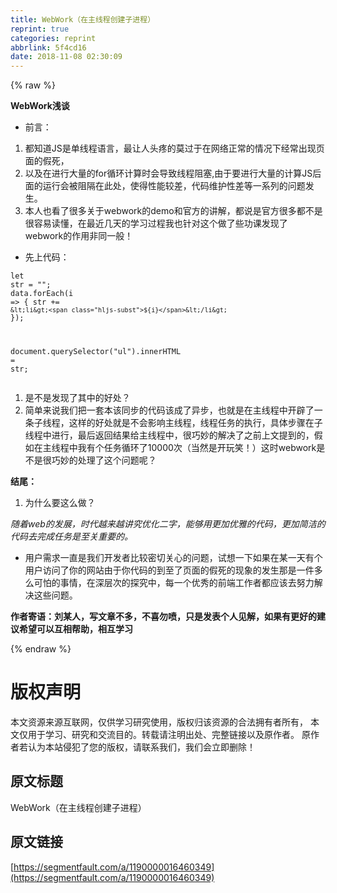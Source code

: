 ```yaml
---
title: WebWork（在主线程创建子进程）
reprint: true
categories: reprint
abbrlink: 5f4cd16
date: 2018-11-08 02:30:09
---
```


{% raw %}
<p><strong>WebWork&#x6D45;&#x8C08;</strong></p><ul><li>&#x524D;&#x8A00;&#xFF1A;</li></ul><ol><li>&#x90FD;&#x77E5;&#x9053;JS&#x662F;&#x5355;&#x7EBF;&#x7A0B;&#x8BED;&#x8A00;&#xFF0C;&#x6700;&#x8BA9;&#x4EBA;&#x5934;&#x75BC;&#x7684;&#x83AB;&#x8FC7;&#x4E8E;&#x5728;&#x7F51;&#x7EDC;&#x6B63;&#x5E38;&#x7684;&#x60C5;&#x51B5;&#x4E0B;&#x7ECF;&#x5E38;&#x51FA;&#x73B0;&#x9875;&#x9762;&#x7684;&#x5047;&#x6B7B;&#xFF0C;</li><li>&#x4EE5;&#x53CA;&#x5728;&#x8FDB;&#x884C;&#x5927;&#x91CF;&#x7684;for&#x5FAA;&#x73AF;&#x8BA1;&#x7B97;&#x65F6;&#x4F1A;&#x5BFC;&#x81F4;&#x7EBF;&#x7A0B;&#x963B;&#x585E;,&#x7531;&#x4E8E;&#x8981;&#x8FDB;&#x884C;&#x5927;&#x91CF;&#x7684;&#x8BA1;&#x7B97;JS&#x540E;&#x9762;&#x7684;&#x8FD0;&#x884C;&#x4F1A;&#x88AB;&#x963B;&#x9694;&#x5728;&#x6B64;&#x5904;&#xFF0C;&#x4F7F;&#x5F97;&#x6027;&#x80FD;&#x8F83;&#x5DEE;&#xFF0C;&#x4EE3;&#x7801;&#x7EF4;&#x62A4;&#x6027;&#x5DEE;&#x7B49;&#x4E00;&#x7CFB;&#x5217;&#x7684;&#x95EE;&#x9898;&#x53D1;&#x751F;&#x3002;</li><li>&#x672C;&#x4EBA;&#x4E5F;&#x770B;&#x4E86;&#x5F88;&#x591A;&#x5173;&#x4E8E;webwork&#x7684;demo&#x548C;&#x5B98;&#x65B9;&#x7684;&#x8BB2;&#x89E3;&#xFF0C;&#x90FD;&#x8BF4;&#x662F;&#x5B98;&#x65B9;&#x5F88;&#x591A;&#x90FD;&#x4E0D;&#x662F;&#x5F88;&#x5BB9;&#x6613;&#x8BFB;&#x61C2;&#xFF0C;&#x5728;&#x6700;&#x8FD1;&#x51E0;&#x5929;&#x7684;&#x5B66;&#x4E60;&#x8FC7;&#x7A0B;&#x6211;&#x4E5F;&#x9488;&#x5BF9;&#x8FD9;&#x4E2A;&#x505A;&#x4E86;&#x4E9B;&#x529F;&#x8BFE;&#x53D1;&#x73B0;&#x4E86;webwork&#x7684;&#x4F5C;&#x7528;&#x975E;&#x540C;&#x4E00;&#x822C;&#xFF01;</li></ol><ul><li>&#x5148;&#x4E0A;&#x4EE3;&#x7801;&#xFF1A;</li></ul><div class="widget-codetool" style="display:none"><div class="widget-codetool--inner"><span class="selectCode code-tool" data-toggle="tooltip" data-placement="top" title="" data-original-title="&#x5168;&#x9009;"></span> <span type="button" class="copyCode code-tool" data-toggle="tooltip" data-placement="top" data-clipboard-text=" let worker = new Worker(&quot;work.js&quot;)//&#x6B64;&#x5904;&#x5199;&#x5F85;&#x5904;&#x7406;&#x7684;&#x5730;&#x5740;
         let data = [1, 2, 3, 4, 5, 6, 7]
         worker.postMessage(data);

         worker.onmessage = function(event) {
             console.log(event.data)
             document.querySelector(&quot;ul&quot;).innerHTML = event.data
         }
         
         //&#x6B64;&#x90E8;&#x5206;&#x662F;work.js&#x4E2D;
         this.addEventListener(&quot;message&quot;, (data) =&gt; {
                let str = render(data.data)
                this.postMessage(str)
         })


    function render(data) {
            let str = &apos;&apos;
            data.forEach(i =&gt; {
                str += `&lt;li&gt;${i}&lt;/li&gt;`
            });
          return str
    }" title="" data-original-title="&#x590D;&#x5236;"></span> <span type="button" class="saveToNote code-tool" data-toggle="tooltip" data-placement="top" title="" data-original-title="&#x653E;&#x8FDB;&#x7B14;&#x8BB0;"></span></div></div><pre class="hljs javascript"><code> <span class="hljs-keyword">let</span> worker = <span class="hljs-keyword">new</span> Worker(<span class="hljs-string">&quot;work.js&quot;</span>)<span class="hljs-comment">//&#x6B64;&#x5904;&#x5199;&#x5F85;&#x5904;&#x7406;&#x7684;&#x5730;&#x5740;</span>
         <span class="hljs-keyword">let</span> data = [<span class="hljs-number">1</span>, <span class="hljs-number">2</span>, <span class="hljs-number">3</span>, <span class="hljs-number">4</span>, <span class="hljs-number">5</span>, <span class="hljs-number">6</span>, <span class="hljs-number">7</span>]
         worker.postMessage(data);

         worker.onmessage = <span class="hljs-function"><span class="hljs-keyword">function</span>(<span class="hljs-params">event</span>) </span>{
             <span class="hljs-built_in">console</span>.log(event.data)
             <span class="hljs-built_in">document</span>.querySelector(<span class="hljs-string">&quot;ul&quot;</span>).innerHTML = event.data
         }
         
         <span class="hljs-comment">//&#x6B64;&#x90E8;&#x5206;&#x662F;work.js&#x4E2D;</span>
         <span class="hljs-keyword">this</span>.addEventListener(<span class="hljs-string">&quot;message&quot;</span>, (data) =&gt; {
                <span class="hljs-keyword">let</span> str = render(data.data)
                <span class="hljs-keyword">this</span>.postMessage(str)
         })


    <span class="hljs-function"><span class="hljs-keyword">function</span> <span class="hljs-title">render</span>(<span class="hljs-params">data</span>) </span>{
            <span class="hljs-keyword">let</span> str = <span class="hljs-string">&apos;&apos;</span>
            data.forEach(<span class="hljs-function"><span class="hljs-params">i</span> =&gt;</span> {
                str += <span class="hljs-string">`&lt;li&gt;<span class="hljs-subst">${i}</span>&lt;/li&gt;`</span>
            });
          <span class="hljs-keyword">return</span> str
    }</code></pre><ol><li>&#x6B63;&#x5982;&#x60A8;&#x6240;&#x770B;&#x5230;&#x7684;&#xFF0C;&#x8FD9;&#x5C31;&#x662F;&#x4E00;&#x4E2A;&#x7B80;&#x5355;&#x7684;Demo&#xFF1A;</li><li>&#x4F46;&#x662F;&#x4F60;&#x5728;&#x4E4B;&#x540E;&#x518D;&#x8865;&#x4E00;&#x53E5;&#x7B80;&#x5355;&#x7684;console.log&#xFF08;1&#xFF09;&#x5C31;&#x80FD;&#x591F;&#x770B;&#x51FA;&#x7ED3;&#x679C;&#x4E86;&#xFF0C;</li><li>&#x6253;&#x5F00;F12(&#x4F20;&#x8BF4;&#x4E2D;&#x7684;&#x5F00;&#x53D1;&#x8005;&#x6A21;&#x5F0F;)&#x4F60;&#x4F1A;&#x60CA;&#x5947;&#x7684;&#x53D1;&#x73B0;&#x5355;&#x7EBF;&#x7A0B;&#x8BED;&#x8A00;&#x5C45;&#x7136;&#x5148;&#x8F93;&#x51FA;&#x4E86;1&#x7136;&#x540E;&#x5728;UL&#x4E2D;&#x6DFB;&#x52A0;&#x4E86;&#x8282;&#x70B9;&#xFF0C;</li></ol><ul><li>&#x601D;&#x8003;&#xFF1F;</li></ul><ol><li>&#x7167;&#x4EE5;&#x524D;&#x7684;&#x5199;&#x6CD5;&#x6211;&#x4EEC;&#x80AF;&#x5B9A;&#x4F1A;&#x8FD9;&#x6837;&#x505A;&#xFF1A;</li></ol><div class="widget-codetool" style="display:none"><div class="widget-codetool--inner"><span class="selectCode code-tool" data-toggle="tooltip" data-placement="top" title="" data-original-title="&#x5168;&#x9009;"></span> <span type="button" class="copyCode code-tool" data-toggle="tooltip" data-placement="top" data-clipboard-text="let str = &quot;&quot;;
data.forEach(i =&gt; {
                str += `&lt;li&gt;${i}&lt;/li&gt;`
});

document.querySelector(&quot;ul&quot;).innerHTML = str;" title="" data-original-title="&#x590D;&#x5236;"></span> <span type="button" class="saveToNote code-tool" data-toggle="tooltip" data-placement="top" title="" data-original-title="&#x653E;&#x8FDB;&#x7B14;&#x8BB0;"></span></div></div><pre class="hljs javascript"><code><span class="hljs-keyword">let</span> str = <span class="hljs-string">&quot;&quot;</span>;
data.forEach(<span class="hljs-function"><span class="hljs-params">i</span> =&gt;</span> {
                str += <span class="hljs-string">`&lt;li&gt;<span class="hljs-subst">${i}</span>&lt;/li&gt;`</span>
});

<span class="hljs-built_in">document</span>.querySelector(<span class="hljs-string">&quot;ul&quot;</span>).innerHTML = str;</code></pre><ol><li>&#x662F;&#x4E0D;&#x662F;&#x53D1;&#x73B0;&#x4E86;&#x5176;&#x4E2D;&#x7684;&#x597D;&#x5904;&#xFF1F;</li><li>&#x7B80;&#x5355;&#x6765;&#x8BF4;&#x6211;&#x4EEC;&#x628A;&#x4E00;&#x5957;&#x672C;&#x8BE5;&#x540C;&#x6B65;&#x7684;&#x4EE3;&#x7801;&#x8BE5;&#x6210;&#x4E86;&#x5F02;&#x6B65;&#xFF0C;&#x4E5F;&#x5C31;&#x662F;&#x5728;&#x4E3B;&#x7EBF;&#x7A0B;&#x4E2D;&#x5F00;&#x8F9F;&#x4E86;&#x4E00;&#x6761;&#x5B50;&#x7EBF;&#x7A0B;&#xFF0C;&#x8FD9;&#x6837;&#x7684;&#x597D;&#x5904;&#x5C31;&#x662F;&#x4E0D;&#x4F1A;&#x5F71;&#x54CD;&#x4E3B;&#x7EBF;&#x7A0B;&#xFF0C;&#x7EBF;&#x7A0B;&#x4EFB;&#x52A1;&#x7684;&#x6267;&#x884C;&#xFF0C;&#x5177;&#x4F53;&#x6B65;&#x9AA4;&#x5728;&#x5B50;&#x7EBF;&#x7A0B;&#x4E2D;&#x8FDB;&#x884C;&#xFF0C;&#x6700;&#x540E;&#x8FD4;&#x56DE;&#x7ED3;&#x679C;&#x7ED9;&#x4E3B;&#x7EBF;&#x7A0B;&#x4E2D;&#xFF0C;&#x5F88;&#x5DE7;&#x5999;&#x7684;&#x89E3;&#x51B3;&#x4E86;&#x4E4B;&#x524D;&#x4E0A;&#x6587;&#x63D0;&#x5230;&#x7684;&#xFF0C;&#x5047;&#x5982;&#x5728;&#x4E3B;&#x7EBF;&#x7A0B;&#x4E2D;&#x6211;&#x6709;&#x4E2A;&#x4EFB;&#x52A1;&#x5FAA;&#x73AF;&#x4E86;10000&#x6B21;&#xFF08;&#x5F53;&#x7136;&#x662F;&#x5F00;&#x73A9;&#x7B11;&#xFF01;&#xFF09;&#x8FD9;&#x65F6;webwork&#x662F;&#x4E0D;&#x662F;&#x5F88;&#x5DE7;&#x5999;&#x7684;&#x5904;&#x7406;&#x4E86;&#x8FD9;&#x4E2A;&#x95EE;&#x9898;&#x5462;&#xFF1F;</li></ol><p><strong>&#x7ED3;&#x5C3E;&#xFF1A;</strong></p><ol><li>&#x4E3A;&#x4EC0;&#x4E48;&#x8981;&#x8FD9;&#x4E48;&#x505A;&#xFF1F;</li></ol><p><em>&#x968F;&#x7740;web&#x7684;&#x53D1;&#x5C55;&#xFF0C;&#x65F6;&#x4EE3;&#x8D8A;&#x6765;&#x8D8A;&#x8BB2;&#x7A76;&#x4F18;&#x5316;&#x4E8C;&#x5B57;&#xFF0C;&#x80FD;&#x591F;&#x7528;&#x66F4;&#x52A0;&#x4F18;&#x96C5;&#x7684;&#x4EE3;&#x7801;&#xFF0C;&#x66F4;&#x52A0;&#x7B80;&#x6D01;&#x7684;&#x4EE3;&#x7801;&#x53BB;&#x5B8C;&#x6210;&#x4EFB;&#x52A1;&#x662F;&#x81F3;&#x5173;&#x91CD;&#x8981;&#x7684;&#x3002;</em></p><ul><li>&#x7528;&#x6237;&#x9700;&#x6C42;&#x4E00;&#x76F4;&#x662F;&#x6211;&#x4EEC;&#x5F00;&#x53D1;&#x8005;&#x6BD4;&#x8F83;&#x5BC6;&#x5207;&#x5173;&#x5FC3;&#x7684;&#x95EE;&#x9898;&#xFF0C;&#x8BD5;&#x60F3;&#x4E00;&#x4E0B;&#x5982;&#x679C;&#x5728;&#x67D0;&#x4E00;&#x5929;&#x6709;&#x4E2A;&#x7528;&#x6237;&#x8BBF;&#x95EE;&#x4E86;&#x4F60;&#x7684;&#x7F51;&#x7AD9;&#x7531;&#x4E8E;&#x4F60;&#x4EE3;&#x7801;&#x7684;&#x5230;&#x81F3;&#x4E86;&#x9875;&#x9762;&#x7684;&#x5047;&#x6B7B;&#x7684;&#x73B0;&#x8C61;&#x7684;&#x53D1;&#x751F;&#x90A3;&#x662F;&#x4E00;&#x4EF6;&#x591A;&#x4E48;&#x53EF;&#x6015;&#x7684;&#x4E8B;&#x60C5;&#xFF0C;&#x5728;&#x6DF1;&#x5C42;&#x6B21;&#x7684;&#x63A2;&#x7A76;&#x4E2D;&#xFF0C;&#x6BCF;&#x4E00;&#x4E2A;&#x4F18;&#x79C0;&#x7684;&#x524D;&#x7AEF;&#x5DE5;&#x4F5C;&#x8005;&#x90FD;&#x5E94;&#x8BE5;&#x53BB;&#x52AA;&#x529B;&#x89E3;&#x51B3;&#x8FD9;&#x4E9B;&#x95EE;&#x9898;&#x3002;</li></ul><p><strong>&#x4F5C;&#x8005;&#x5BC4;&#x8BED;&#xFF1A;&#x5218;&#x67D0;&#x4EBA;&#xFF0C;&#x5199;&#x6587;&#x7AE0;&#x4E0D;&#x591A;&#xFF0C;&#x4E0D;&#x559C;&#x52FF;&#x55B7;&#xFF0C;&#x53EA;&#x662F;&#x53D1;&#x8868;&#x4E2A;&#x4EBA;&#x89C1;&#x89E3;&#xFF0C;&#x5982;&#x679C;&#x6709;&#x66F4;&#x597D;&#x7684;&#x5EFA;&#x8BAE;&#x5E0C;&#x671B;&#x53EF;&#x4EE5;&#x4E92;&#x76F8;&#x5E2E;&#x52A9;&#xFF0C;&#x76F8;&#x4E92;&#x5B66;&#x4E60;</strong></p>
{% endraw %}

# 版权声明
本文资源来源互联网，仅供学习研究使用，版权归该资源的合法拥有者所有，
本文仅用于学习、研究和交流目的。转载请注明出处、完整链接以及原作者。
原作者若认为本站侵犯了您的版权，请联系我们，我们会立即删除！

## 原文标题
WebWork（在主线程创建子进程）

## 原文链接
[https://segmentfault.com/a/1190000016460349](https://segmentfault.com/a/1190000016460349)


